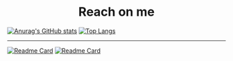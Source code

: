  <center><h1>Reach on me</h1></center>

[![Anurag's GitHub stats](https://github-readme-stats.vercel.app/api?username=Cthaat&show_icons=true&theme=dark&line_height=33.5)](https://github.com/anuraghazra/github-readme-stats)  [![Top Langs](https://github-readme-stats.vercel.app/api/top-langs/?username=Cthaat&show_icons=true&theme=dark)](https://github.com/anuraghazra/github-readme-stats)

---

[![Readme Card](https://github-readme-stats.vercel.app/api/pin/?username=Cthaat&repo=JavaChat&theme=dark&show_owner=true)](https://github.com/Cthaat/JavaChat) [![Readme Card](https://github-readme-stats.vercel.app/api/pin/?username=Cthaat&repo=JavaChatSer&theme=dark&show_owner=true)](https://github.com/Cthaat/JavaChatSer)
